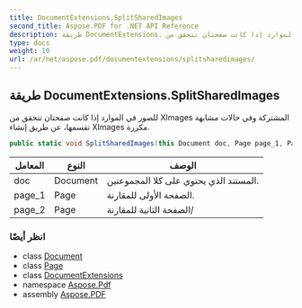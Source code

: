 ```yaml
---
title: DocumentExtensions.SplitSharedImages
second_title: Aspose.PDF for .NET API Reference
description: طريقة DocumentExtensions. للصور في الموارد إذا كانت صفحتان تتحقق من XImages المشتركة وفي حالات مشابهة تقسمها عن طريق إنشاء XImages مكررة
type: docs
weight: 10
url: /ar/net/aspose.pdf/documentextensions/splitsharedimages/
---
```

## طريقة DocumentExtensions.SplitSharedImages

للصور في الموارد إذا كانت صفحتان تتحقق من XImages المشتركة وفي حالات مشابهة تقسمها، عن طريق إنشاء XImages مكررة.

```csharp
public static void SplitSharedImages(this Document doc, Page page_1, Page page_2)
```

| المعامل | النوع | الوصف |
| --- | --- | --- |
| doc | Document | المستند الذي يحتوي على كلا المجموعتين. |
| page_1 | Page | الصفحة الأولى للمقارنة. |
| page_2 | Page | الصفحة الثانية للمقارنة/ |

### انظر أيضًا

* class [Document](../../document/)
* class [Page](../../page/)
* class [DocumentExtensions](../)
* namespace [Aspose.Pdf](../../../aspose.pdf/)
* assembly [Aspose.PDF](../../../)